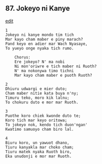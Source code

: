 
## 87.  Jokeyo ni Kanye
[edit](https://docs.google.com/document/d/1nQYcmQFrLDK6OvZLdWWmuhXXDh8vX%2D_e/edit?mode=html)



    1
    Jokeyo ni kanye mondo tim tich
    Mar kayo cham maber e piny marach?
    Pand keyo en adier mar Wach Nyasaye,
    To yueyo onge nyaka tich rumo.

        Chorus:
        Ere jokeyo? N' ma nobi
        Ni mon'oriwre e tich maber ni Ruoth?
        N' ma nokonywa timo tichni
        Mar kayo cham maber e puoth Ruoth?

    2
    Dhiuru udwargi e mier duto;
    Cham maber nitie kata buya n'ny;
    Timuru teko, moro kik lalnu;
    To chokuru duto e mor mar Ruoth.

    3
    Puothe koro chiek kwonde duto te;
    Koro tich mar keyo oritowa;
    To jokeyo nok, kendo tich duon'ngan'
    Kwatimo samuoyo cham biro lal.

    4
    Biuru koro, un yawuot dhano,
    Tiuru kanyakla mar choko cham;
    Tiuru matek nyaka Ruoth biro,
    Eka unudonji e mor mar Ruoth.
